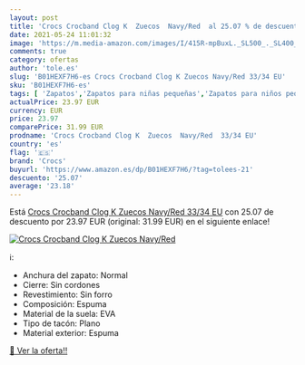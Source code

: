 ```yaml
---
layout: post
title: 'Crocs Crocband Clog K  Zuecos  Navy/Red  al 25.07 % de descuento'
date: 2021-05-24 11:01:32
image: 'https://m.media-amazon.com/images/I/415R-mpBuxL._SL500_._SL400_.jpg'
comments: true
category: ofertas
author: 'tole.es'
slug: 'B01HEXF7H6-es Crocs Crocband Clog K Zuecos Navy/Red 33/34 EU'
sku: 'B01HEXF7H6-es'
tags: [ 'Zapatos','Zapatos para niñas pequeñas','Zapatos para niños pequeños','Zapatos y complementos','Zuecos y mules para niña','Zuecos y mules para niño','crocs','zuecos', ]
actualPrice: 23.97 EUR
currency: EUR
price: 23.97
comparePrice: 31.99 EUR
prodname: 'Crocs Crocband Clog K  Zuecos  Navy/Red  33/34 EU'
country: 'es'
flag: '🇪🇸'
brand: 'Crocs'
buyurl: 'https://www.amazon.es/dp/B01HEXF7H6/?tag=tolees-21'
descuento: '25.07'
average: '23.18'
---
```


Está [Crocs Crocband Clog K  Zuecos  Navy/Red  33/34 EU](https://www.amazon.es/dp/B01HEXF7H6/?tag=tolees-21) con 25.07 de descuento por 23.97 EUR (original: 31.99 EUR) en el siguiente enlace!

[![Crocs Crocband Clog K  Zuecos  Navy/Red ](https://m.media-amazon.com/images/I/415R-mpBuxL._SL500_._SL400_.jpg)](https://www.amazon.es/dp/B01HEXF7H6/?tag=tolees-21)

ℹ️:

- Anchura del zapato: Normal
- Cierre: Sin cordones
- Revestimiento: Sin forro
- Composición: Espuma
- Material de la suela: EVA
- Tipo de tacón: Plano
- Material exterior: Espuma

[🛒 Ver la oferta!!](https://www.amazon.es/dp/B01HEXF7H6/?tag=tolees-21)
